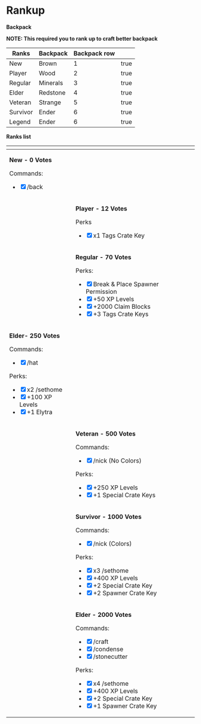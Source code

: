 # Rankup

**Backpack**

**NOTE: This required you to rank up to craft better backpack**

<table><thead><tr><th>Ranks</th><th>Backpack</th><th>Backpack row</th><th data-type="checkbox"></th></tr></thead><tbody><tr><td>New</td><td>Brown</td><td>1</td><td>true</td></tr><tr><td>Player</td><td>Wood</td><td>2</td><td>true</td></tr><tr><td>Regular</td><td>Minerals</td><td>3</td><td>true</td></tr><tr><td>Elder</td><td>Redstone</td><td>4</td><td>true</td></tr><tr><td>Veteran</td><td>Strange</td><td>5</td><td>true</td></tr><tr><td>Survivor</td><td>Ender</td><td>6</td><td>true</td></tr><tr><td>Legend</td><td>Ender</td><td>6</td><td>true</td></tr></tbody></table>



**Ranks list**



<table data-view="cards"><thead><tr><th></th><th></th><th></th></tr></thead><tbody><tr><td><p></p><p><strong>New - 0 Votes</strong></p><p>Commands:</p><ul class="contains-task-list"><li><input type="checkbox" checked>/back</li></ul></td><td></td><td></td></tr><tr><td></td><td><p><strong>Player - 12 Votes</strong></p><p>Perks</p><ul class="contains-task-list"><li><input type="checkbox" checked>x1 Tags Crate Key</li></ul></td><td></td></tr><tr><td></td><td><p><strong>Regular - 70 Votes</strong></p><p>Perks:</p><ul class="contains-task-list"><li><input type="checkbox" checked>Break &#x26; Place Spawner Permission</li><li><input type="checkbox" checked>+50 XP Levels</li><li><input type="checkbox" checked>+2000 Claim Blocks</li><li><input type="checkbox" checked>+3 Tags Crate Keys</li></ul></td><td></td></tr><tr><td><p></p><p><strong>Elder- 250 Votes</strong></p><p>Commands:</p><ul class="contains-task-list"><li><input type="checkbox" checked>/hat</li></ul><p>Perks:</p><ul class="contains-task-list"><li><input type="checkbox" checked>x2 /sethome</li><li><input type="checkbox" checked>+100 XP Levels</li><li><input type="checkbox" checked>+1 Elytra</li></ul></td><td></td><td></td></tr><tr><td></td><td><p><strong>Veteran - 500 Votes</strong></p><p>Commands:</p><ul class="contains-task-list"><li><input type="checkbox" checked>/nick (No Colors)</li></ul><p>Perks:</p><ul class="contains-task-list"><li><input type="checkbox" checked>+250 XP Levels</li><li><input type="checkbox" checked>+1 Special Crate Keys</li></ul></td><td></td></tr><tr><td></td><td><p><strong>Survivor - 1000 Votes</strong></p><p>Commands:</p><ul class="contains-task-list"><li><input type="checkbox" checked>/nick (Colors)</li></ul><p>Perks:</p><ul class="contains-task-list"><li><input type="checkbox" checked>x3 /sethome</li><li><input type="checkbox" checked>+400 XP Levels</li><li><input type="checkbox" checked>+2 Special Crate Key</li><li><input type="checkbox" checked>+2 Spawner Crate Key</li></ul></td><td></td></tr><tr><td></td><td><p><strong>Elder - 2000 Votes</strong></p><p>Commands:</p><ul class="contains-task-list"><li><input type="checkbox" checked>/craft</li><li><input type="checkbox" checked>/condense</li><li><input type="checkbox" checked>/stonecutter</li></ul><p>Perks:</p><ul class="contains-task-list"><li><input type="checkbox" checked>x4 /sethome</li><li><input type="checkbox" checked>+400 XP Levels</li><li><input type="checkbox" checked>+2 Special Crate Key</li><li><input type="checkbox" checked>+1 Spawner Crate Key</li></ul></td><td></td></tr></tbody></table>

